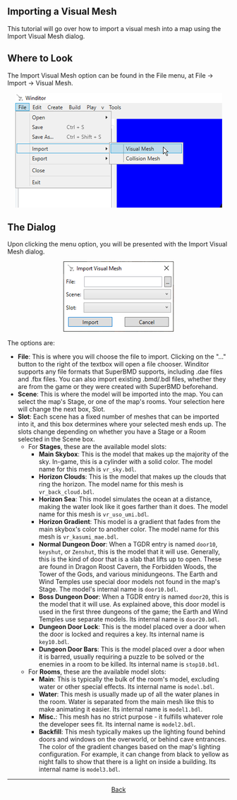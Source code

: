 ## Importing a Visual Mesh
This tutorial will go over how to import a visual mesh into a map using the Import Visual Mesh dialog.

## Where to Look
The Import Visual Mesh option can be found in the File menu, at File -> Import -> Visual Mesh.

<p align="center">
  <img src="./import_visual_mesh_menu.png" alignment="center">
</p>

## The Dialog
Upon clicking the menu option, you will be presented with the Import Visual Mesh dialog.

<p align="center">
  <img src="./import_visual_mesh_dialog.png" alignment="center">
</p>

The options are:
* **File**: This is where you will choose the file to import. Clicking on the "..." button to the right of the textbox will open a file chooser. Winditor supports any file formats that SuperBMD supports, including .dae files and .fbx files. You can also import existing .bmd/.bdl files, whether they are from the game or they were created with SuperBMD beforehand.
* **Scene**: This is where the model will be imported into the map. You can select the map's Stage, or one of the map's rooms. Your selection here will change the next box, Slot.
* **Slot**: Each scene has a fixed number of meshes that can be imported into it, and this box determines where your selected mesh ends up. The slots change depending on whether you have a Stage or a Room selected in the Scene box.
	* For **Stages**, these are the available model slots:
		* **Main Skybox**: This is the model that makes up the majority of the sky. In-game, this is a cylinder with a solid color. The model name for this mesh is `vr_sky.bdl`.
		* **Horizon Clouds**: This is the model that makes up the clouds that ring the horizon. The model name for this mesh is `vr_back_cloud.bdl`.
		* **Horizon Sea**: This model simulates the ocean at a distance, making the water look like it goes farther than it does. The model name for this mesh is `vr_uso_umi.bdl`.
		* **Horizon Gradient**: This model is a gradient that fades from the main skybox's color to another color. The model name for this mesh is `vr_kasumi_mae.bdl`.
		* **Normal Dungeon Door**: When a TGDR entry is named `door10`, `keyshut`, or `Zenshut`, this is the model that it will use. Generally, this is the kind of door that is a slab that lifts up to open. These are found in Dragon Roost Cavern, the Forbidden Woods, the Tower of the Gods, and various minidungeons. The Earth and Wind Temples use special door models not found in the map's Stage. The model's internal name is `door10.bdl`.
		* **Boss Dungeon Door**: When a TGDR entry is named `door20`, this is the model that it will use. As explained above, this door model is used in the first three dungeons of the game; the Earth and Wind Temples use separate models. Its internal name is `door20.bdl`.
		* **Dungeon Door Lock**: This is the model placed over a door when the door is locked and requires a key. Its internal name is `key10.bdl`.
		* **Dungeon Door Bars**: This is the model placed over a door when it is barred, usually requiring a puzzle to be solved or the enemies in a room to be killed. Its internal name is `stop10.bdl`.
	* For **Rooms**, these are the available model slots:
		* **Main**: This is typically the bulk of the room's model, excluding water or other special effects. Its internal name is `model.bdl`.
		* **Water**: This mesh is usually made up of all the water planes in the room. Water is separated from the main mesh like this to make animating it easier. Its internal name is `model1.bdl`.
		* **Misc.**: This mesh has no strict purpose - it fulfills whatever role the developer sees fit. Its internal name is `model2.bdl`.
		* **Backfill**: This mesh typically makes up the lighting found behind doors and windows on the overworld, or behind cave entrances. The color of the gradient changes based on the map's lighting configuration. For example, it can change from black to yellow as night falls to show that there is a light on inside a building. Its internal name is `model3.bdl`.

<hr>
<p align="center">
  <a href="../tutorials.html">Back</a>
</p>
